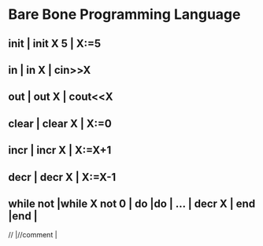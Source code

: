 # Bare Bone Programming Language
init <variable> <value>  | init X 5     | X:=5
-------------------------------------------------
in <variable>            | in X         | cin>>X
-------------------------------------------------
out <variable>           | out X        | cout<<X
-------------------------------------------------
clear <variable>         | clear X      | X:=0
-------------------------------------------------
incr <variable>          | incr X       | X:=X+1
-------------------------------------------------
decr <variable>          | decr X       | X:=X-1
-------------------------------------------------
while <variable> not     |while X not 0 |
<value> do               |do            |
	...					 |  decr X      |
end						 |end           |
-------------------------------------------------
//                       |//comment     |
